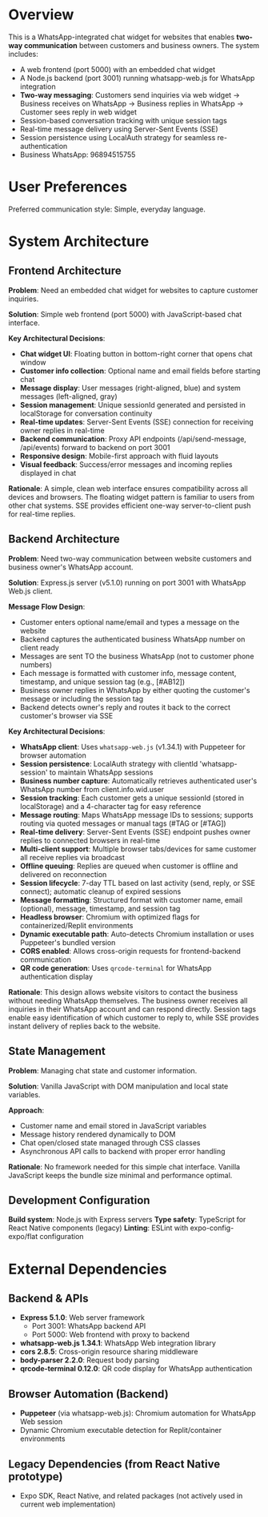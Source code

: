 # Overview

This is a WhatsApp-integrated chat widget for websites that enables **two-way communication** between customers and business owners. The system includes:
- A web frontend (port 5000) with an embedded chat widget
- A Node.js backend (port 3001) running whatsapp-web.js for WhatsApp integration
- **Two-way messaging**: Customers send inquiries via web widget → Business receives on WhatsApp → Business replies in WhatsApp → Customer sees reply in web widget
- Session-based conversation tracking with unique session tags
- Real-time message delivery using Server-Sent Events (SSE)
- Session persistence using LocalAuth strategy for seamless re-authentication
- Business WhatsApp: 96894515755

# User Preferences

Preferred communication style: Simple, everyday language.

# System Architecture

## Frontend Architecture

**Problem**: Need an embedded chat widget for websites to capture customer inquiries.

**Solution**: Simple web frontend (port 5000) with JavaScript-based chat interface.

**Key Architectural Decisions**:

- **Chat widget UI**: Floating button in bottom-right corner that opens chat window
- **Customer info collection**: Optional name and email fields before starting chat
- **Message display**: User messages (right-aligned, blue) and system messages (left-aligned, gray)
- **Session management**: Unique sessionId generated and persisted in localStorage for conversation continuity
- **Real-time updates**: Server-Sent Events (SSE) connection for receiving owner replies in real-time
- **Backend communication**: Proxy API endpoints (/api/send-message, /api/events) forward to backend on port 3001
- **Responsive design**: Mobile-first approach with fluid layouts
- **Visual feedback**: Success/error messages and incoming replies displayed in chat

**Rationale**: A simple, clean web interface ensures compatibility across all devices and browsers. The floating widget pattern is familiar to users from other chat systems. SSE provides efficient one-way server-to-client push for real-time replies.

## Backend Architecture

**Problem**: Need two-way communication between website customers and business owner's WhatsApp account.

**Solution**: Express.js server (v5.1.0) running on port 3001 with WhatsApp Web.js client.

**Message Flow Design**:
- Customer enters optional name/email and types a message on the website
- Backend captures the authenticated business WhatsApp number on client ready
- Messages are sent TO the business WhatsApp (not to customer phone numbers)
- Each message is formatted with customer info, message content, timestamp, and unique session tag (e.g., [#AB12])
- Business owner replies in WhatsApp by either quoting the customer's message or including the session tag
- Backend detects owner's reply and routes it back to the correct customer's browser via SSE

**Key Architectural Decisions**:

- **WhatsApp client**: Uses `whatsapp-web.js` (v1.34.1) with Puppeteer for browser automation
- **Session persistence**: LocalAuth strategy with clientId 'whatsapp-session' to maintain WhatsApp sessions
- **Business number capture**: Automatically retrieves authenticated user's WhatsApp number from client.info.wid.user
- **Session tracking**: Each customer gets a unique sessionId (stored in localStorage) and a 4-character tag for easy reference
- **Message routing**: Maps WhatsApp message IDs to sessions; supports routing via quoted messages or manual tags (#TAG or [#TAG])
- **Real-time delivery**: Server-Sent Events (SSE) endpoint pushes owner replies to connected browsers in real-time
- **Multi-client support**: Multiple browser tabs/devices for same customer all receive replies via broadcast
- **Offline queuing**: Replies are queued when customer is offline and delivered on reconnection
- **Session lifecycle**: 7-day TTL based on last activity (send, reply, or SSE connect); automatic cleanup of expired sessions
- **Message formatting**: Structured format with customer name, email (optional), message, timestamp, and session tag
- **Headless browser**: Chromium with optimized flags for containerized/Replit environments
- **Dynamic executable path**: Auto-detects Chromium installation or uses Puppeteer's bundled version
- **CORS enabled**: Allows cross-origin requests for frontend-backend communication
- **QR code generation**: Uses `qrcode-terminal` for WhatsApp authentication display

**Rationale**: This design allows website visitors to contact the business without needing WhatsApp themselves. The business owner receives all inquiries in their WhatsApp account and can respond directly. Session tags enable easy identification of which customer to reply to, while SSE provides instant delivery of replies back to the website.

## State Management

**Problem**: Managing chat state and customer information.

**Solution**: Vanilla JavaScript with DOM manipulation and local state variables.

**Approach**: 

- Customer name and email stored in JavaScript variables
- Message history rendered dynamically to DOM
- Chat open/closed state managed through CSS classes
- Asynchronous API calls to backend with proper error handling

**Rationale**: No framework needed for this simple chat interface. Vanilla JavaScript keeps the bundle size minimal and performance optimal.

## Development Configuration

**Build system**: Node.js with Express servers
**Type safety**: TypeScript for React Native components (legacy)
**Linting**: ESLint with expo-config-expo/flat configuration

# External Dependencies

## Backend & APIs
- **Express 5.1.0**: Web server framework
  - Port 3001: WhatsApp backend API
  - Port 5000: Web frontend with proxy to backend
- **whatsapp-web.js 1.34.1**: WhatsApp Web integration library
- **cors 2.8.5**: Cross-origin resource sharing middleware
- **body-parser 2.2.0**: Request body parsing
- **qrcode-terminal 0.12.0**: QR code display for WhatsApp authentication

## Browser Automation (Backend)
- **Puppeteer** (via whatsapp-web.js): Chromium automation for WhatsApp Web session
- Dynamic Chromium executable detection for Replit/container environments

## Legacy Dependencies (from React Native prototype)
- Expo SDK, React Native, and related packages (not actively used in current web implementation)